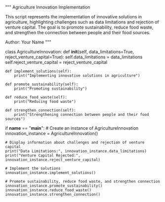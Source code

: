 """
Agriculture Innovation Implementation

This script represents the implementation of innovative solutions in agriculture,
highlighting challenges such as data limitations and rejection of venture capital.
The goal is to promote sustainability, reduce food waste, and strengthen the connection
between people and their food sources.

Author: Your Name
"""

class AgricultureInnovation:
    def __init__(self, data_limitations=True, reject_venture_capital=True):
        self.data_limitations = data_limitations
        self.reject_venture_capital = reject_venture_capital

    def implement_solutions(self):
        print("Implementing innovative solutions in agriculture")

    def promote_sustainability(self):
        print("Promoting sustainability")

    def reduce_food_waste(self):
        print("Reducing food waste")

    def strengthen_connection(self):
        print("Strengthening connection between people and their food sources")

if __name__ == "__main__":
    # Create an instance of AgricultureInnovation
    innovation_instance = AgricultureInnovation()

    # Display information about challenges and rejection of venture capital
    print("Data Limitations:", innovation_instance.data_limitations)
    print("Venture Capital Rejected:", innovation_instance.reject_venture_capital)

    # Implement the solutions
    innovation_instance.implement_solutions()

    # Promote sustainability, reduce food waste, and strengthen connection
    innovation_instance.promote_sustainability()
    innovation_instance.reduce_food_waste()
    innovation_instance.strengthen_connection()
